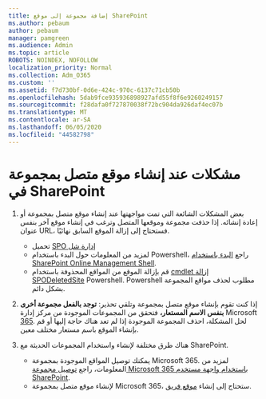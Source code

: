 ```yaml
---
title: إضافة مجموعة إلى موقع SharePoint
ms.author: pebaum
author: pebaum
manager: pamgreen
ms.audience: Admin
ms.topic: article
ROBOTS: NOINDEX, NOFOLLOW
localization_priority: Normal
ms.collection: Adm_O365
ms.custom: ''
ms.assetid: f7d730bf-0d6e-424c-970c-6137c71cb50b
ms.openlocfilehash: 5dab9fce935936898927afd55f8f6e9260249157
ms.sourcegitcommit: f28dafa0f727870038f72bc904da926daf4ec07b
ms.translationtype: MT
ms.contentlocale: ar-SA
ms.lasthandoff: 06/05/2020
ms.locfileid: "44582798"
---
```

# <a name="issues-when-creating-a-group-connected-site-in-sharepoint"></a>مشكلات عند إنشاء موقع متصل بمجموعة في SharePoint

1. بعض المشكلات الشائعة التي تمت مواجهتها عند إنشاء موقع متصل بمجموعة أو إعادة إنشائه.
إذا حذفت مجموعة وموقعها المتصل وترغب في إنشاء موقع آخر بنفس عنوان URL، فستحتاج إلى إزالة الموقع السابق نهائيًا.

   - تحميل [SPO إدارة شل](https://support.office.com/article/introduction-to-the-sharepoint-online-management-shell-c16941c3-19b4-4710-8056-34c034493429)
   - لمزيد من المعلومات حول البدء باستخدام Powershell، راجع [البدء باستخدام SharePoint Online Management Shell](https://docs.microsoft.com/powershell/module/sharepoint-online/remove-sposite).
   - قم بإزالة الموقع من المواقع المحذوفة باستخدام [cmdlet إزالة SPODeletedSite](https://docs.microsoft.com/powershell/module/sharepoint-online/remove-sposite?view=sharepoint-ps) Powershell. Powershell مطلوب لحذف مواقع المجموعة بشكل دائم.

1. إذا كنت تقوم بإنشاء موقع متصل بمجموعة وتلقي تحذير: **توجد بالفعل مجموعة أخرى بنفس الاسم المستعار،** فتحقق من المجموعات الموجودة من مركز إدارة Microsoft [365](https://admin.microsoft.com/AdminPortal/Home#/groups). لحل المشكلة، احذف المجموعة الموجودة إذا لم تعد هناك حاجة إليها أو قم بإنشاء الموقع باسم مستعار مختلف معين.

1. هناك طرق مختلفة لإنشاء واستخدام المجموعات الحديثة مع SharePoint.

   - يمكنك توصيل المواقع الموجودة بمجموعة Microsoft 365. لمزيد من المعلومات، راجع [توصيل مجموعة Microsoft 365 باستخدام واجهة مستخدم SharePoint](https://docs.microsoft.com/sharepoint/dev/transform/modernize-connect-to-office365-group#connect-an-office-365-group-using-the-sharepoint-user-interface).
   - لإنشاء موقع متصل بمجموعة Microsoft 365، ستحتاج إلى إنشاء [موقع فريق](https://admin.microsoft.com/sharepoint).
